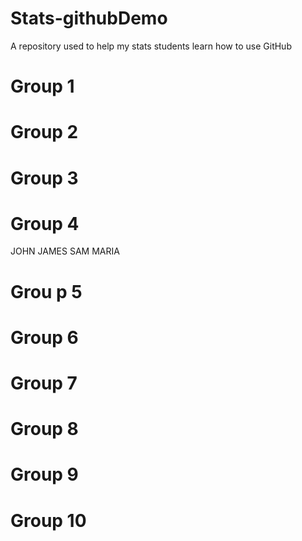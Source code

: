 # Stats-githubDemo
A repository used to help my stats students learn how to use GitHub

Group 1
===

Group 2
===

Group 3
===

Group 4
===
JOHN
JAMES
SAM
MARIA

Grou
p 5
===

Group 6
===

Group 7
===

Group 8
===

Group 9
===

Group 10
===
